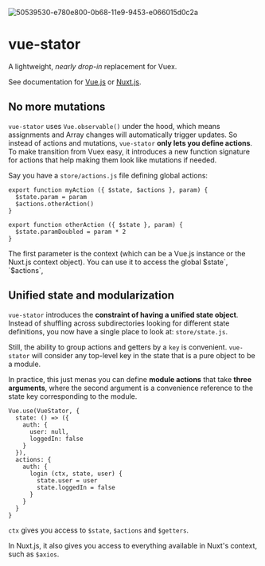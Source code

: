 ![50539530-e780e800-0b68-11e9-9453-e066015d0c2a](https://user-images.githubusercontent.com/12291/66621138-68b9e080-ebb9-11e9-851d-a8e18e213a10.png)

# vue-stator

A lightweight, _nearly drop-in_ replacement for Vuex.

See documentation for 
[Vue.js](https://github.com/galvez/vue-stator/blob/master/docs/vue.md)
or
[Nuxt.js](https://github.com/galvez/vue-stator/blob/master/docs/nuxt.md).

## No more mutations

`vue-stator` uses `Vue.observable()` under the hood, which means assignments and
Array changes will automatically trigger updates. So instead of actions and
mutations, `vue-stator` **only lets you define actions**. To make transition
from Vuex easy, it introduces a new function signature for actions that help
making them look like mutations if needed.

Say you have a `store/actions.js` file defining global actions:

```
export function myAction ({ $state, $actions }, param) {
  $state.param = param
  $actions.otherAction()
}

export function otherAction ({ $state }, param) {
  $state.paramDoubled = param * 2
}
```

The first parameter is the context (which can be a Vue.js instance or the Nuxt.js context object). You can use it to access the global $state`, `$actions`, 

## Unified state and modularization

`vue-stator` introduces the **constraint of having a unified state object**. Instead of shuffling across subdirectories looking for different state definitions, you now have a single place to look at: `store/state.js`.

Still, the ability to group actions and getters by a `key` is convenient. `vue-stator` will consider any top-level key in the state that is a pure object to be a module.

In practice, this just menas you can define **module actions** that take **three arguments**, where the second argument is a convenience reference to the state key corresponding to the module.

```
Vue.use(VueStator, {
  state: () => ({
    auth: {
      user: null,
      loggedIn: false
    }
  }),
  actions: {
    auth: {
      login (ctx, state, user) {
        state.user = user
        state.loggedIn = false
      }
    }
  }
}
```

`ctx` gives you access to `$state`, `$actions` and `$getters`.

In Nuxt.js, it also gives you access to everything available in Nuxt's context, such as `$axios`.
